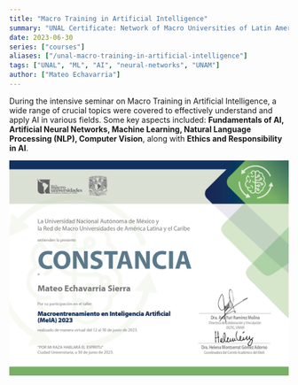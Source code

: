 ```yaml
---
title: "Macro Training in Artificial Intelligence"
summary: "UNAL Certificate: Network of Macro Universities of Latin America and the Caribbean | Academic Committee and Logistics Committee of the MeIA"
date: 2023-06-30
series: ["courses"]
aliases: ["/unal-macro-training-in-artificial-intelligence"]
tags: ["UNAL", "ML", "AI", "neural-networks", "UNAM"]
author: ["Mateo Echavarria"]
---
```


During the intensive seminar on Macro Training in Artificial Intelligence, a wide range of crucial topics were covered to effectively understand and apply AI in various fields. Some key aspects included: **Fundamentals of AI, Artificial Neural Networks, Machine Learning, Natural Language Processing (NLP), Computer Vision**, along with **Ethics and Responsibility in AI**.

![Macro Training in Artificial Intelligence](https://raw.githubusercontent.com/TeoEchavarria/TeoEchavarria.github.io/master/images/certificates/MacroEntrenamiento.jpg#center)
